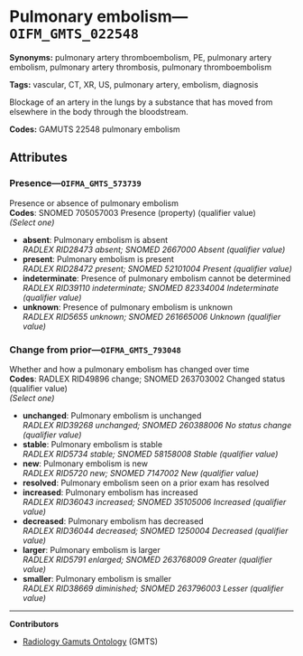 # Pulmonary embolism—`OIFM_GMTS_022548`

**Synonyms:** pulmonary artery thromboembolism, PE, pulmonary artery embolism, pulmonary artery thrombosis, pulmonary thromboembolism

**Tags:** vascular, CT, XR, US, pulmonary artery, embolism, diagnosis

Blockage of an artery in the lungs by a substance that has moved from elsewhere in the body through the bloodstream.

**Codes:** GAMUTS 22548 pulmonary embolism

## Attributes

### Presence—`OIFMA_GMTS_573739`

Presence or absence of pulmonary embolism  
**Codes**: SNOMED 705057003 Presence (property) (qualifier value)  
*(Select one)*

- **absent**: Pulmonary embolism is absent  
_RADLEX RID28473 absent; SNOMED 2667000 Absent (qualifier value)_
- **present**: Pulmonary embolism is present  
_RADLEX RID28472 present; SNOMED 52101004 Present (qualifier value)_
- **indeterminate**: Presence of pulmonary embolism cannot be determined  
_RADLEX RID39110 indeterminate; SNOMED 82334004 Indeterminate (qualifier value)_
- **unknown**: Presence of pulmonary embolism is unknown  
_RADLEX RID5655 unknown; SNOMED 261665006 Unknown (qualifier value)_

### Change from prior—`OIFMA_GMTS_793048`

Whether and how a pulmonary embolism has changed over time  
**Codes**: RADLEX RID49896 change; SNOMED 263703002 Changed status (qualifier value)  
*(Select one)*

- **unchanged**: Pulmonary embolism is unchanged  
_RADLEX RID39268 unchanged; SNOMED 260388006 No status change (qualifier value)_
- **stable**: Pulmonary embolism is stable  
_RADLEX RID5734 stable; SNOMED 58158008 Stable (qualifier value)_
- **new**: Pulmonary embolism is new  
_RADLEX RID5720 new; SNOMED 7147002 New (qualifier value)_
- **resolved**: Pulmonary embolism seen on a prior exam has resolved  
- **increased**: Pulmonary embolism has increased  
_RADLEX RID36043 increased; SNOMED 35105006 Increased (qualifier value)_
- **decreased**: Pulmonary embolism has decreased  
_RADLEX RID36044 decreased; SNOMED 1250004 Decreased (qualifier value)_
- **larger**: Pulmonary embolism is larger  
_RADLEX RID5791 enlarged; SNOMED 263768009 Greater (qualifier value)_
- **smaller**: Pulmonary embolism is smaller  
_RADLEX RID38669 diminished; SNOMED 263796003 Lesser (qualifier value)_

---

**Contributors**

- [Radiology Gamuts Ontology](https://gamuts.net/) (GMTS)